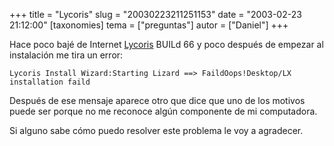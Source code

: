 +++
title = "Lycoris"
slug = "20030223211251153"
date = "2003-02-23 21:12:00"
[taxonomies]
tema = ["preguntas"]
autor = ["Daniel"]
+++

Hace poco bajé de Internet [Lycoris](http://www.lycoris.com) BUILd 66 y
poco después de empezar al instalación me tira un error:

    Lycoris Install Wizard:Starting Lizard ==> FaildOops!Desktop/LX installation faild

Después de ese mensaje aparece otro que dice que uno de los motivos
puede ser porque no me reconoce algún componente de mi computadora.

Si alguno sabe cómo puedo resolver este problema le voy a agradecer.

